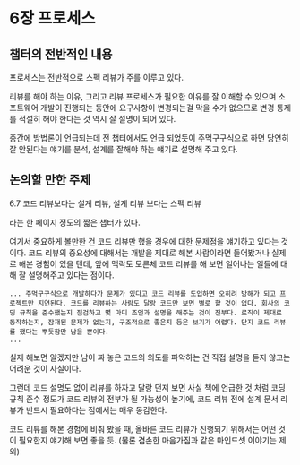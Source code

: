 # 6장 프로세스

## 챕터의 전반적인 내용

프로세스는 전반적으로 스펙 리뷰가 주를 이루고 있다.

리뷰를 해야 하는 이유, 그리고 리뷰 프로세스가 필요한 이유를 잘 이해할 수 있으며 소프트웨어 개발이 진행되는 동안에 요구사항이 변경되는걸 막을 수가 없으므로 변경 통제를 적절히 해야 한다는 것 역시 잘 설명이 되어 있다.

중간에 방법론이 언급되는데 전 챕터에서도 언급 되었듯이 주먹구구식으로 하면 당연히 잘 안된다는 얘기를 분석, 설계를 잘해야 하는 얘기로 설명해 주고 있다.

## 논의할 만한 주제

6.7 코드 리뷰보다는 설계 리뷰, 설계 리뷰 보다는 스펙 리뷰

라는 한 페이지 정도의 짧은 챕터가 있다.

여기서 중요하게 볼만한 건 코드 리뷰만 했을 경우에 대한 문제점을 얘기하고 있다는 것이다. 코드 리뷰의 중요성에 대해서는 개발을 제대로 해본 사람이라면 들어봤거나 실제로 해본 경험이 있을 텐데, 앞에 맥락도 모른체 코드 리뷰를 해 보면 일어나는 일들에 대해 잘 설명해주고 있다는 점이다.

```
... 주먹구구식으로 개발하다가 문제가 있다고 코드 리뷰를 도입하면 오히려 방해가 되고 프로젝트만 지연된다. 코드를 리뷰하는 사람도 달랑 코드만 보면 별로 할 것이 없다. 회사의 코딩 규칙을 준수했는지 점검하고 몇 마디 조언과 설명을 해주는 것이 전부다. 로직이 제대로 동작하는지, 잠재된 문제가 없는지, 구조적으로 좋은지 등은 보기가 어렵다. 단지 코드 리뷰를 했다는 뿌듯함만 남을 뿐이다.
...
```

실제 해보면 알겠지만 남이 짜 놓은 코드의 의도를 파악하는 건 직접 설명을 듣지 않고는 어려운 것이 사실이다.

그런데 코드 설명도 없이 리뷰를 하자고 달랑 던져 보면 사실 책에 언급한 것 처럼 코딩 규칙 준수 정도가 코드 리뷰의 전부가 될 가능성이 높기에, 코드 리뷰 전에 설계 문서 리뷰가 반드시 필요하다는 점에서는 매우 동감한다.

코드 리뷰를 해본 경험에 비춰 봤을 때, 올바른 코드 리뷰가 진행되기 위해서는 어떤 것이 필요한지 얘기해 보면 좋을 듯.
(물론 겸손한 마음가짐과 같은 마인드셋 이야기는 제외)
